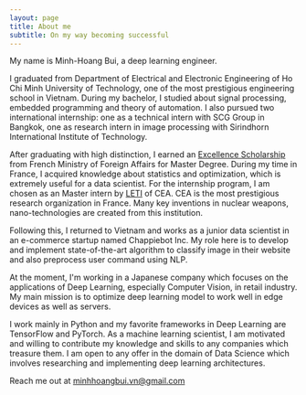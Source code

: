 ```yaml
---
layout: page
title: About me
subtitle: On my way becoming successful
---
```


My name is Minh-Hoang Bui, a deep learning engineer.

I graduated from Department of Electrical and Electronic Engineering of Ho Chi Minh University of Technology, one of the 
most prestigious engineering school in Vietnam. During my bachelor, I studied about signal processing, embedded 
programming and theory of automation. I also pursued two international internship: one as a technical intern with SCG 
Group in Bangkok, one as research intern in image processing with Sirindhorn International Institute of Technology.

After graduating with high distinction, I earned an [Excellence Scholarship](https://vn.ambafrance.org/Programme-de-Bourses-d-Excellence-de-l-Ambassade-de-France-au-Vietnam-appel-a-4627) from French Ministry of Foreign Affairs for Master Degree. During my time in France, I acquired knowledge about statistics and optimization, which is extremely useful for a data scientist. For the internship program, I am chosen as an Master intern by [LETI](http://www.leti-cea.com/cea-tech/leti/english/Pages/Welcome.aspx) of CEA. CEA is the most prestigious research organization in France. Many key inventions in nuclear weapons, nano-technologies are created from this institution.

Following this, I returned to Vietnam and works as a junior data scientist in an e-commerce startup named Chappiebot Inc. 
My role here is to develop and implement state-of-the-art algorithm to classify image in their website and also 
preprocess user command using NLP.

At the moment, I'm working in a Japanese company which focuses on the applications of Deep Learning, especially Computer 
Vision, in retail industry. My main mission is to optimize deep learning model to work well in edge devices as well as
servers.

I work mainly in Python and my favorite frameworks in Deep Learning are TensorFlow and PyTorch.
As a machine learning scientist, I am motivated and willing to contribute my knowledge and skills to any companies which 
treasure them. I am open to any offer in the domain of Data Science which involves researching and implementing deep 
learning architectures.

Reach me out at minhhoangbui.vn@gmail.com